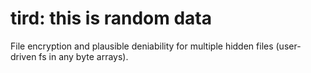 # tird: this is random data

File encryption and plausible deniability for multiple hidden files (user-driven fs in any byte arrays).

